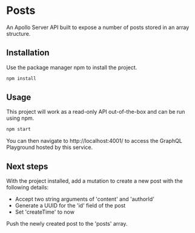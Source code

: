 # Posts

An Apollo Server API built to expose a number of posts stored in an array structure.

## Installation

Use the package manager npm to install the project.

```bash
npm install
```

## Usage

This project will work as a read-only API out-of-the-box and can be run using npm.

```bash
npm start
```

You can then navigate to http://localhost:4001/ to access the GraphQL Playground hosted by this service.

## Next steps

With the project installed, add a mutation to create a new post with the following details:

- Accept two string arguments of 'content' and 'authorId'
- Generate a UUID for the 'id' field of the post
- Set 'createTime' to now

Push the newly created post to the 'posts' array.
